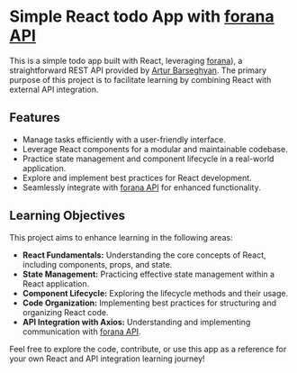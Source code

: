 # Simple React todo App with [forana API](https://github.com/barseghyanartur/forana)

This is a simple todo app built with React, leveraging [forana](https://github.com/barseghyanartur/forana)), a straightforward REST API provided by [Artur Barseghyan](https://github.com/barseghyanartur). The primary purpose of this project is to facilitate learning by combining React with external API integration.

## Features

- Manage tasks efficiently with a user-friendly interface.
- Leverage React components for a modular and maintainable codebase.
- Practice state management and component lifecycle in a real-world application.
- Explore and implement best practices for React development.
- Seamlessly integrate with [forana API](https://github.com/barseghyanartur/forana) for enhanced functionality.

## Learning Objectives

This project aims to enhance learning in the following areas:

- **React Fundamentals:** Understanding the core concepts of React, including components, props, and state.
- **State Management:** Practicing effective state management within a React application.
- **Component Lifecycle:** Exploring the lifecycle methods and their usage.
- **Code Organization:** Implementing best practices for structuring and organizing React code.
- **API Integration with Axios:** Understanding and implementing communication with [forana API](https://github.com/barseghyanartur/forana).

Feel free to explore the code, contribute, or use this app as a reference for your own React and API integration learning journey!
